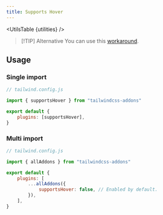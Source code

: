 ```yaml
---
title: Supports Hover
---
```


<script>
    import UtilsTable from "$lib/UtilsTable.svelte"
	const utilities = {
		".supports-hover": {
			"@media (hover: hover)": "",
		},
	}
</script>

<UtilsTable {utilities} />

> [!TIP] Alternative
> You can use this [workaround](https://github.com/tailwindlabs/tailwindcss/discussions/1739#discussioncomment-3630717).

## Usage

### Single import

```js
// tailwind.config.js

import { supportsHover } from "tailwindcss-addons"

export default {
    plugins: [supportsHover],
}
```

### Multi import

```js
// tailwind.config.js

import { allAddons } from "tailwindcss-addons"

export default {
    plugins: [
        ...allAddons({
            supportsHover: false, // Enabled by default.
        }),
    ],
}
```
